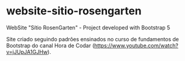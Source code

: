# website-sitio-rosengarten
WebSite "Sítio RosenGarten" - Project developed with Bootstrap 5

Site criado seguindo padrões ensinados no curso de fundamentos de Bootstrap do canal Hora de Codar (https://www.youtube.com/watch?v=jJUpJA1GJHw).
